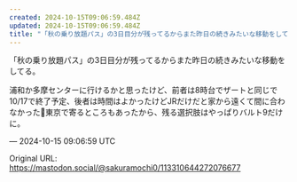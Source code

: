 ```yaml
---
created: 2024-10-15T09:06:59.484Z
updated: 2024-10-15T09:06:59.484Z
title: "「秋の乗り放題パス」の3日目分が残ってるからまた昨日の続きみたいな移動をしてる。浦和か多摩センターに行けるかと思ったけど、前者は8時台でザートと同じで10/17[...]"
---
```


<p>「秋の乗り放題パス」の3日目分が残ってるからまた昨日の続きみたいな移動をしてる。</p><p>浦和か多摩センターに行けるかと思ったけど、前者は8時台でザートと同じで10/17で終了予定、後者は時間はよかったけどJRだけだと家から遠くて間に合わなかった🥲東京で寄るところもあったから、残る選択肢はやっぱりバルト9だけに。</p>

&mdash; 2024-10-15 09:06:59 UTC

Original URL: https://mastodon.social/@sakuramochi0/113310644272076677
